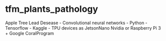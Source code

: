 # tfm_plants_pathology
Apple Tree Lead Desease - Convolutional neural networks - Python - Tensorflow - Kaggle  - TPU devices as JetsonNano Nvidia or Raspberry Pi 3 + Google CoralProgram
